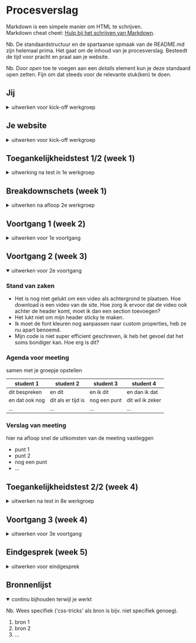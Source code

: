 # Procesverslag
Markdown is een simpele manier om HTML te schrijven.  
Markdown cheat cheet: [Hulp bij het schrijven van Markdown](https://github.com/adam-p/markdown-here/wiki/Markdown-Cheatsheet).

Nb. De standaardstructuur en de spartaanse opmaak van de README.md zijn helemaal prima. Het gaat om de inhoud van je procesverslag. Besteedt de tijd voor pracht en praal aan je website.

Nb. Door *open* toe te voegen aan een *details* element kun je deze standaard open zetten. Fijn om dat steeds voor de relevante stuk(ken) te doen.





## Jij

<details>
  <summary>uitwerken voor kick-off werkgroep</summary>

  ### Auteur:
  Tijn Neve

  #### Je startniveau:
  blauw

  #### Je focus:
  surface plane
 
</details>





## Je website

<details>
  <summary>uitwerken voor kick-off werkgroep</summary>

  ### Je opdracht:
  https://mocomuseum.com
  
  #### Screenshot(s) van de eerste pagina (small screen): 
  Home page  
  <img src="mocomuseum.com__utm_source=googleads&utm_medium=sea&utm_campaign=perform20&utm_content=pros&gclid=EAIaIQobChMImKmVjcOW-gIVBwOLCh1GMw9fEAAYASAAEgJTjPD_BwE(iPhone SE).png" width="375px" alt="homepage">

  #### Screenshot(s) van de tweede pagina (small screen):
  hier de naam van de pagina  
  <img src="tickets.mocomuseum.com_en_tickets__gl=1_ogh878__gcl_aw_R0NMLjE2NjMyMzU1MTAuRUFJYUlRb2JDaE1JbUttVmpjT1ctZ0lWQndPTENoMUdNdzlmRUFBWUFTQUFFZ0pUalBEX0J3RQ..&_ga=2.203864407.637625904.1663235511-858997780.1637857898&_gac=1.138224260.1663235511.EA.png" width="375px" alt="tickets pagina">
 
</details>



## Toegankelijkheidstest 1/2 (week 1)

<details>
  <summary>uitwerking na test in 1e werkgroep</summary>

  ### Bevindingen
  Mijn bevindingen:

  #### Screenreader
  - Meerdere keren wordt een button/link benoemd als een tekst element, de functie is dan dus niet duidelijk.
  - Ticket selecteren niet mogelijk met screenreader. Dit moet dus duidelijk benoemd worden, ook omdat dit een belangrijke functie is van de site.
  - Logo wordt niet benoemd als link, terwijl dit een belangrijk element is van de site om terug naar de homepage te navigeren.


  #### Muis en Toetsenbord 
  - Tab werkt goed, alle elementen die je nodig hebben kun je bereiken. Volgorde van de elementen waar je doorheen tabt zijn logisch.
  - Titel van de verschillende stappen op je detailpagina zijn niet interactief. Dit is verwarrend en zou makkelijk zijn als dit wel zo zou zijn.


  #### Motoriek (shocks, elastiekjes)
  Twee vingers vast test (aan beide handen):
  - Prima te doen, het is vooral scrollen en alles is breed opgezet. Dit werkt dus goed.
  - Selector op detailpagina gaat goed.
  Shocks:
  - Prima te doen, het is vooral veel scrollen en weinig precieze knoppen of dingen die je in moet vullen.
  - Links zijn breed opgezet en zijn dus goed te selecteren. Hierdoor is dan kans dat je perongeluk op een verkeerde link drukt ook niet zo groot.


  #### Visueel (brillen, contrast, kleurenblind, dark/light). 
  - Geen darkmode aanwezig
  Diabetic / vlekken in zicht:
  - Font in wit / roze is zeer slecht leesbaar.
  - Strepen zijn afleidend.
  - Amsterdam / Barcelona button en tekst slecht leesbaar.
  - Dun font zwart & roze combi slecht leesbaar, hover is wel heel duidelijk.
  - Streepje onder interactieve elementen waar je overheen hovert is ook heel duidelijk.
  Kleurenblind:
  - Wit wordt geel, opzich geen grote beperking. Alleen de geel/roze combi slechter zichtbaar.
  - Overige kleuren en contrasten zijn prima zichtbaar, en geen beperking voor iemand die kleurenblind is.
  Blur:
  - Titel is goed leesbaar, de rest niet.
  - Meer info niet leesbaar, font is te dun.
  - Hoverstate met een streep eronder is erg fijn, hierdoor zie je dat een element interactief is.
  - Detailpagina niet leesbaar, font is te dun. Grijs op wit valt weg. Goed dat de aantallen apart worden aangegeven, dit maakt het duidelijker.
  Staar (midden blind):
  - Afbeeldingen vallen weg, zijn in midden weergegeven.
  - Tekst op de homepagina valt weg.
  - Detailpagina tekst niet te lezen, hover met roze als enige duidelijk omdat het contrast zo groot is.
  Laag contrast:
  - Dunne witte tekst valt weg op roze.
  - Tekst moet dikker.

</details>



## Breakdownschets (week 1)

<details>
  <summary>uitwerken na afloop 2e werkgroep</summary>

  ### de hele pagina: 
  <img src="breakdownschets home.png" width="375px" alt="breakdown van de hele pagina">

  ### dynamisch deel (bijv menu): 
  <img src="readme-images/dummy-plaatje.jpg" width="375px" alt="breakdown van een dynamisch deel">

  ### wellicht nog een dynamisch deel (bijv filter): 
  <img src="readme-images/dummy-plaatje.jpg" width="375px" alt="breakdown van nog een dynamisch deel">

</details>





## Voortgang 1 (week 2)

<details>
  <summary>uitwerken voor 1e voortgang</summary>

  ### Stand van zaken
  hier dit ging goed & dit was lastig (neem ook screenshots op van delen van je website en code)


  ### Agenda voor meeting
  samen met je groepje opstellen

  | Tijn           | Yente              | Tufan.       | student 4        |
  | ---            | ---                | ---          | ---              |
  | breakdown      | HTML               | header       | breakdown        |
  | achtergrond    |                    |              | articles         |
  | ...            | ...                | ...          | ...              |


  ### Verslag van meeting
  hier na afloop snel de uitkomsten van de meeting vastleggen

  - Header niet als list items
  - Keuzes maken tussen relevante elementen van de homepage

</details>





## Voortgang 2 (week 3)

<details open>
  <summary>uitwerken voor 2e voortgang</summary>

  ### Stand van zaken
  - Het is nog niet gelukt om een video als achtergrond te plaatsen. Hoe download is een video van de site. Hoe zorg ik ervoor dat de video ook achter de
    header komt, moet ik dan een section toevoegen?
  - Het lukt niet om mijn header sticky te maken.
  - Ik moet de font kleuren nog aanpassen naar custom properties, heb ze nu apart benoemd.
  - Mijn code is niet super efficient geschreven, ik heb het gevoel dat het soms bondiger kan. Hoe erg is dit?


  ### Agenda voor meeting
  samen met je groepje opstellen

  | student 1      | student 2          | student 3    | student 4        |
  | ---            | ---                | ---          | ---              |
  | dit bespreken  | en dit             | en ik dit    | en dan ik dat    |
  | en dat ook nog | dit als er tijd is | nog een punt | dit wil ik zeker |
  | ...            | ...                | ...          | ...              |


  ### Verslag van meeting
  hier na afloop snel de uitkomsten van de meeting vastleggen

  - punt 1
  - punt 2
  - nog een punt
- ...

</details>





## Toegankelijkheidstest 2/2 (week 4)

<details>
  <summary>uitwerken na test in 8e werkgroep</summary>

  ### Bevindingen
  Lijst met je bevindingen die in de test naar voren kwamen (geef ook aan wat er verbeterd is):

  #### Screenreader
  Hier korte omschrijving (met indien nodig afbeeldingen)

  Hier een omschrijving van hoe het opgelost kan worden (met indien nodig afbeeldingen)


  #### Muis en Toetsenbord 
  Hier korte omschrijving (met indien nodig afbeeldingen)

  Hier een omschrijving van hoe het opgelost kan worden (met indien nodig afbeeldingen)


  #### Motoriek (shocks, elastiekjes)
  Hier korte omschrijving (met indien nodig afbeeldingen)

  Hier een omschrijving van hoe het opgelost kan worden (met indien nodig afbeeldingen)


  #### Visueel (brillen, contrast, kleurenblind, dark/light). 
  Hier korte omschrijving (met indien nodig afbeeldingen)

  Hier een omschrijving van hoe het opgelost kan worden (met indien nodig afbeeldingen)

</details>





## Voortgang 3 (week 4)

<details>
  <summary>uitwerken voor 3e voortgang</summary>

  ### Stand van zaken
  hier dit ging goed & dit was lastig (neem ook screenshots op van delen van je website en code)


  ### Agenda voor meeting
  samen met je groepje opstellen

  | student 1      | student 2          | student 3    | student 4        |
  | ---            | ---                | ---          | ---              |
  | dit bespreken  | en dit             | en ik dit    | en dan ik dat    |
  | en dat ook nog | dit als er tijd is | nog een punt | dit wil ik zeker |
  | ...            | ...                | ...          | ...              |


  ### Verslag van meeting
  hier na afloop snel de uitkomsten van de meeting vastleggen

  - punt 1
  - punt 2
  - nog een punt
  - ...

</details>





## Eindgesprek (week 5)

<details>
  <summary>uitwerken voor eindgesprek</summary>

  ### Je uitkomst - karakteristiek screenshots:
  <img src="readme-images/dummy-plaatje.jpg" width="375px" alt="uitomst opdracht 1">


  ### Dit ging goed/Heb ik geleerd: 
  Korte omschrijving met plaatjes

  <img src="readme-images/dummy-plaatje.jpg" width="375px" alt="top">


  ### Dit was lastig/Is niet gelukt:
  Korte omschrijving met plaatjes

  <img src="readme-images/dummy-plaatje.jpg" width="375px" alt="bummer">
</details>





## Bronnenlijst

<details open>
  <summary>continu bijhouden terwijl je werkt</summary>

  Nb. Wees specifiek ('css-tricks' als bron is bijv. niet specifiek genoeg).

  1. bron 1
  2. bron 2
  3. ...

</details>
